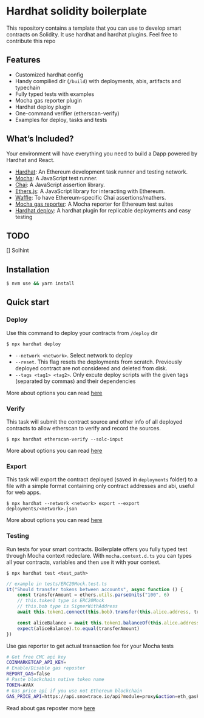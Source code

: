 # Hardhat solidity boilerplate

This repository contains a template that you can use to develop smart contracts on Solidity. It use hardhat and hardhat plugins. Feel free to contribute this repo


## Features

- Customized hardhat config
- Handy compilied dir (`/build`) with deployments, abis, artifacts and typechain 
- Fully typed tests with examples
- Mocha gas reporter plugin
- Hardhat deploy plugin
- One-command verifier (etherscan-verify)
- Examples for deploy, tasks and tests

## What’s Included?

Your environment will have everything you need to build a Dapp powered by Hardhat and React.

- [Hardhat](https://hardhat.org/): An Ethereum development task runner and testing network.
- [Mocha](https://mochajs.org/): A JavaScript test runner.
- [Chai](https://www.chaijs.com/): A JavaScript assertion library.
- [Ethers.js](https://docs.ethers.io/v5/): A JavaScript library for interacting with Ethereum.
- [Waffle](https://github.com/EthWorks/Waffle/): To have Ethereum-specific Chai assertions/mathers.
- [Mocha gas reporter](https://github.com/cgewecke/eth-gas-reporter): A Mocha reporter for Ethereum test suites
- [Hardhat deploy](https://github.com/wighawag/hardhat-deploy): A hardhat plugin for replicable deployments and easy testing

## TODO

[] Solhint

## Installation

```bash
$ nvm use && yarn install
```

## Quick start

### Deploy

Use this command to deploy your contracts from `/deploy` dir

```
$ npx hardhat deploy 
```

- `--network <network>`. Select network to deploy
- `--reset`. This flag resets the deployments from scratch. Previously deployed contract are not considered and deleted from disk.
- `--tags <tag1> <tag2>`. Only excute deploy scripts with the given tags (separated by commas) and their dependencies

More about options you can read [here](https://github.com/wighawag/hardhat-deploy#1-hardhat-deploy)

### Verify

This task will submit the contract source and other info of all deployed contracts to allow etherscan to verify and record the sources.

```
$ npx hardhat etherscan-verify --solc-input
```

More about options you can read [here](https://github.com/wighawag/hardhat-deploy#4-hardhat-etherscan-verify)


### Export

This task will export the contract deployed (saved in `deployments` folder) to a file with a simple format containing only contract addresses and abi, useful for web apps.

```
$ npx hardhat --network <network> export --export deployments/<network>.json
```

More about options you can read [here](https://github.com/wighawag/hardhat-deploy#6-hardhat-export)

### Testing

Run tests for your smart contracts. Boilerplate offers you fully typed test through Mocha context redeclare. With `mocha.context.d.ts` you can types all your contracts, variables and then use it with your context.

```
$ npx hardhat test <test_path>
```

```ts
// example in tests/ERC20Mock.test.ts
it("Should transfer tokens between accounts", async function () {
    const transferAmount = ethers.utils.parseUnits("100", 6)
    // this.token1 type is ERC20Mock
    // this.bob type is SignerWithAddress
    await this.token1.connect(this.bob).transfer(this.alice.address, transferAmount)

    const aliceBalance = await this.token1.balanceOf(this.alice.address)
    expect(aliceBalance).to.equal(transferAmount)
})
```

Use gas reporter to get actual transaction fee for your Mocha tests

```bash
# Get free CMC api key
COINMARKETCAP_API_KEY=
# Enable/Disable gas reposter
REPORT_GAS=false
# Paste blockchain native token name
TOKEN=AVAX
# Gas price api if you use not Ethereum blockchain
GAS_PRICE_API=https://api.snowtrace.io/api?module=proxy&action=eth_gasPrice
```

Read about gas reposter more [here](https://github.com/cgewecke/eth-gas-reporter)
